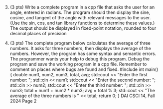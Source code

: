 3. (3 pts) Write a complete program in a cpp file that asks the user for an angle, entered in
radians. The program should then display the sine, cosine, and tangent of the angle with
relevant messages to the user. (Use the sin, cos, and tan library functions to
determine these values.) The output should be displayed in fixed-point notation, rounded
to four decimal places of precision

4. (3 pts) The complete program below calculates the average of three numbers. It asks for
three numbers, then displays the average of the numbers. However, the program has some
syntax and semantic errors. The programmer wants your help to debug this program.
Debug the program and save the working program in a cpp file. Remember to comment
on places where bugs are found and fixed.
#include <iostream>
int main()
{
double num1, num2, num3, total, avg;
std::cout << "Enter the first number: ";
std::cin << num1;
std::cout << "Enter the second number: ";
std::cin >> num2;
std::cout << "Enter the third number: ";
std::cin >> num3;
total = num1 + num2 * num3;
avg = total % 3;
std::cout << "The average of the three numbers is " << total;
return 0;
}
DAI CSCI 14, Fall 2024 Page 2
